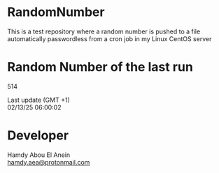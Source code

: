 # RandomNumber    
This is a test repository where a random number is pushed to a file automatically passwordless from a cron job in my Linux CentOS server    
# Random Number of the last run   
514
      
Last update (GMT +1)    
02/13/25 06:00:02
# Developer    
Hamdy Abou El Anein   
hamdy.aea@protonmail.com
